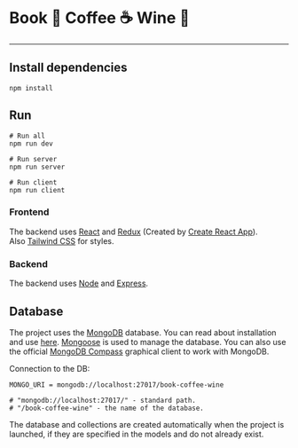 # Book 📖 Coffee ☕ Wine 🍷
____

## Install dependencies
```terminal
npm install
```

## Run
```terminal
# Run all
npm run dev

# Run server
npm run server

# Run client
npm run client
```

### Frontend
The backend uses [React](https://reactjs.org/) and [Redux](https://redux.js.org/) (Created by [Create React App](https://create-react-app.dev/)).  
Also [Tailwind CSS](https://tailwindcss.com/) for styles.

### Backend
The backend uses [Node](https://nodejs.org/) and [Express](https://expressjs.com/).

## Database
The project uses the [MongoDB](https://www.mongodb.com/) database. You can read about installation and use [here](https://metanit.com/nosql/mongodb/).
[Mongoose](https://mongoosejs.com/) is used to manage the database.
You can also use the official [MongoDB Compass](https://www.mongodb.com/try/download/compass) graphical client to work with MongoDB.  

Connection to the DB:
```text
MONGO_URI = mongodb://localhost:27017/book-coffee-wine

# "mongodb://localhost:27017/" - standard path.
# "/book-coffee-wine" - the name of the database.
```

The database and collections are created automatically when the project is launched, if they are specified in the models and do not already exist.
